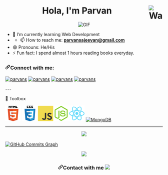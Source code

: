 <h1 align="center" >Hola, I'm Parvan <a target="_blank" rel="noopener noreferrer" href="https://raw.githubusercontent.com/nixin72/nixin72/master/wave.gif"><img src="https://raw.githubusercontent.com/nixin72/nixin72/master/wave.gif" alt="Waving hand animated gif" height="45" width="45" style="max-width: 100%; float: right;"></a></h1>

<p align="center">
  <img alt="GIF"  src="https://camo.githubusercontent.com/7a231c6eb2e327730427df0dcc827c8a4fa2f012fdcbae81248069416466356c/68747470733a2f2f63646e2e6472696262626c652e636f6d2f75736572732f313230313539322f73637265656e73686f74732f393037383439342f6d656469612f34323261373630613531636566376465326661336462396461663639373835332e676966" style="width: 500px;height: 354px;">
</p>


<!-- - 🔭 I’m currently working on ...-->
<!-- - 👯 I’m looking to collaborate on ... -->
<!--- 🤔 I’m looking for help with ... -->                                                                                                                                       <!-- - 💬 Ask me about ... -->
- 🌱 I’m currently learning Web Development
- - 📫 How to reach me: <strong><a href="mailto:parvansajeevan@gmail.com">parvansajeevan@gmail.com</a></strong>
- 😄 Pronouns: He/His
- ⚡ Fun fact: I spend almost 1 hours reading books everyday. 
<h3 align="left" dir="auto"><a id="user-content-connect-with-me" class="anchor" aria-hidden="true" href="#connect-with-me"><svg class="octicon octicon-link" viewBox="0 0 16 16" version="1.1" width="16" height="16" aria-hidden="true"><path fill-rule="evenodd" d="M7.775 3.275a.75.75 0 001.06 1.06l1.25-1.25a2 2 0 112.83 2.83l-2.5 2.5a2 2 0 01-2.83 0 .75.75 0 00-1.06 1.06 3.5 3.5 0 004.95 0l2.5-2.5a3.5 3.5 0 00-4.95-4.95l-1.25 1.25zm-4.69 9.64a2 2 0 010-2.83l2.5-2.5a2 2 0 012.83 0 .75.75 0 001.06-1.06 3.5 3.5 0 00-4.95 0l-2.5 2.5a3.5 3.5 0 004.95 4.95l1.25-1.25a.75.75 0 00-1.06-1.06l-1.25 1.25a2 2 0 01-2.83 0z"></path></svg></a>Connect with me:</h3>
<p align="left" dir="auto">
<a href="https://twitter.com/P_23666" rel="nofollow"><img align="center" src="https://raw.githubusercontent.com/rahuldkjain/github-profile-readme-generator/master/src/images/icons/Social/twitter.svg" alt="parvans" height="30" width="40" style="max-width: 100%;"></a>
<a href="https://www.linkedin.com/in/parvan-s-720306189/" rel="nofollow"><img align="center" src="https://raw.githubusercontent.com/rahuldkjain/github-profile-readme-generator/master/src/images/icons/Social/linked-in-alt.svg" alt="parvans" height="30" width="40" style="max-width: 100%;"></a>
<a href="https://www.facebook.com/Parvan666/" rel="nofollow"><img align="center" src="https://raw.githubusercontent.com/rahuldkjain/github-profile-readme-generator/master/src/images/icons/Social/facebook.svg" alt="parvans" height="30" width="40" style="max-width: 100%;"></a>
<a href="https://instagram.com/thisisparvan?utm_medium=copy_link" rel="nofollow"><img align="center" src="https://raw.githubusercontent.com/rahuldkjain/github-profile-readme-generator/master/src/images/icons/Social/instagram.svg" alt="parvans" height="30" width="40" style="max-width: 100%;"></a>
</p>
---

🧰 Toolbox


<img src="https://raw.githubusercontent.com/devicons/devicon/1119b9f84c0290e0f0b38982099a2bd027a48bf1/icons/html5/html5-original-wordmark.svg" alt="HTML5 Logo" width="50" height="50"/> <img src="https://raw.githubusercontent.com/devicons/devicon/1119b9f84c0290e0f0b38982099a2bd027a48bf1/icons/css3/css3-original-wordmark.svg" alt="CSS Logo" width="50" height="50"/><img src="https://raw.githubusercontent.com/devicons/devicon/1119b9f84c0290e0f0b38982099a2bd027a48bf1/icons/javascript/javascript-original.svg" alt="JavaScript Logo" width="50" height="50"/><img src="https://raw.githubusercontent.com/devicons/devicon/1119b9f84c0290e0f0b38982099a2bd027a48bf1/icons/nodejs/nodejs-original.svg" alt="Nodejs Logo" width="50" height="50"/><img src="https://raw.githubusercontent.com/devicons/devicon/1119b9f84c0290e0f0b38982099a2bd027a48bf1/icons/react/react-original.svg" alt="React Logo" width="50" height="50"/>
<a href="https://www.mongodb.com/" rel="nofollow"><img src="https://raw.githubusercontent.com/danielcranney/readme-generator/main/public/icons/skills/mongodb-colored.svg" width="50" height="50" alt="MongoDB" style="max-width: 100%;"></a>

---

 <p align="center"> 
  <img src="https://github-readme-stats.vercel.app/api?username=parvans&&show_icons=true&title_color=05A4F7&icon_color=bb2acf&text_color=daf7dc&bg_color=151515">
</p>
<p dir="auto"><a href="http://www.github.com/parvans"><img src="https://camo.githubusercontent.com/7080ba35c7ae4c613e4c9d3a642c006de3d97d1be0e8cfd6eac1dc1753c87fdd/68747470733a2f2f61637469766974792d67726170682e6865726f6b756170702e636f6d2f67726170683f757365726e616d653d67616e75646f6f6d65722662675f636f6c6f723d31633139313726636f6c6f723d666666666666266c696e653d30383931623226706f696e743d66666666666626617265615f636f6c6f723d31633139313726617265613d7472756526686964655f626f726465723d7472756526637573746f6d5f7469746c653d476974487562253230436f6d6d6974732532304772617068" alt="GitHub Commits Graph" data-canonical-src="https://activity-graph.herokuapp.com/graph?username=ganudoomer&amp;bg_color=1c1917&amp;color=ffffff&amp;line=0891b2&amp;point=ffffff&amp;area_color=1c1917&amp;area=true&amp;hide_border=true&amp;custom_title=GitHub%20Commits%20Graph" style="max-width: 100%;"></a></p>
<p align="center"> 
  <img src="https://github-readme-stats.vercel.app/api/top-langs/?username=parvans&layout=compact&text_color=daf7dc&bg_color=151515">
</p>

<h3 align="center" dir="auto"><a id="user-content-contact-with-me-" class="anchor" aria-hidden="true" href="#contact-with-me-"><svg class="octicon octicon-link" viewBox="0 0 16 16" version="1.1" width="16" height="16" aria-hidden="true"><path fill-rule="evenodd" d="M7.775 3.275a.75.75 0 001.06 1.06l1.25-1.25a2 2 0 112.83 2.83l-2.5 2.5a2 2 0 01-2.83 0 .75.75 0 00-1.06 1.06 3.5 3.5 0 004.95 0l2.5-2.5a3.5 3.5 0 00-4.95-4.95l-1.25 1.25zm-4.69 9.64a2 2 0 010-2.83l2.5-2.5a2 2 0 012.83 0 .75.75 0 001.06-1.06 3.5 3.5 0 00-4.95 0l-2.5 2.5a3.5 3.5 0 004.95 4.95l1.25-1.25a.75.75 0 00-1.06-1.06l-1.25 1.25a2 2 0 01-2.83 0z"></path></svg></a>Contact with me <a target="_blank" rel="noopener noreferrer" href="https://github.com/TheDudeThatCode/TheDudeThatCode/blob/master/Assets/Handshake.gif"><img src="https://github.com/TheDudeThatCode/TheDudeThatCode/raw/master/Assets/Handshake.gif" height="32px" style="max-width: 100%;"></a></h3>
